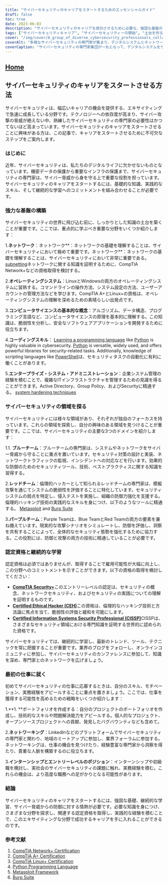 ```yaml
---
title: "サイバーセキュリティのキャリアをスタートするためのエッセンシャルガイド"
draft: false
toc: true
date: 2023-06-03
description: "サイバーセキュリティのキャリアを成功させるために必要な、強固な基盤の構築からさまざまなドメインや認定資格の探求まで、必要なステップを学びます。"
tags: ["サイバーセキュリティキャリア", "サイバーセキュリティーの開始", "土台を作る", "ネットワーキングの基礎", "オペレーティングシステム", "コーディングスキル", "企業システム管理", "ブルーチーム", "赤組", "パープルチーム", "証明書", "継続学習", "初めてのサイバーセキュリティーの仕事", "ポートフォリオビルディング", "サイバーセキュリティーのためのネットワーキング", "サイバーセキュリティのインターンシップ", "CompTIA セキュリティ", "Certified Ethical Hacker CEH", "認定情報システムセキュリティプロフェッショナル CISSP", "サイバーセキュリティカンファレンス", "サイバーセキュリティーの動向", "じつけいけん", "サイバーセキュリティプロジェクト", "サイバーセキュリティミートアップ", "エントリーレベル・サイバーセキュリティ", "サイバー攻撃から身を守る", "サイバーセキュリティプロフェッショナル", "キャリア開発", "サイバーセキュリティスキル", "サイバーセキュリティ教育"]
cover: "/img/cover/A_group_of_diverse_cybersecurity_professionals_collaborating.png"
coverAlt: "多様なサイバーセキュリティの専門家が集まり、デジタルシステムとネットワークの安全確保に共同で取り組むグループです。"
coverCaption: "サイバーセキュリティの専門家集団が一丸となって、デジタルシステムをサイバー脅威から守る。"
---
```


## [Home](/cyber-security-career-playbook-start/)

## サイバーセキュリティのキャリアをスタートさせる方法

サイバーセキュリティは、幅広いキャリアの機会を提供する、エキサイティングで急速に成長している分野です。テクノロジーへの依存度が高まり、サイバー攻撃の脅威が絶えない中、熟練したサイバーセキュリティの専門家の必要性はかつてないほど高まっています。サイバーセキュリティのキャリアをスタートさせることに興味がある方は、この記事で、キャリアをスタートさせるために不可欠なステップをご案内します。

### はじめに

近年、サイバーセキュリティは、私たちのデジタルライフに欠かせないものとなっています。機密データの保護から重要なインフラの保護まで、サイバーセキュリティの専門家は、サイバー脅威から身を守る上で重要な役割を担っています。サイバーセキュリティのキャリアをスタートするには、基礎的な知識、実践的なスキル、そして継続的な学習へのコミットメントを組み合わせることが必要です。

### 強力な基盤の構築

サイバーセキュリティの世界に飛び込む前に、しっかりとした知識の土台を築くことが重要です。ここでは、重点的に学ぶべき重要な分野をいくつか紹介します：

1.**ネットワーク**：ネットワーク**：ネットワークの基礎を理解することは、サイバーセキュリティにおいて極めて重要です。ネットワーク**：ネットワークの基礎を理解することは、サイバーセキュリティにおいて非常に重要である。 [subnetting](https://simeononsecurity.com/articles/how-to-perform-network-segmentation-for-improved-security/)ネットワークに関する知識を証明するために、CompTIA Network+などの資格取得を検討する。

2.**オペレーティングシステム**：LinuxとWindowsの両方のオペレーティングシステムに習熟する。コマンドラインの操作方法、システム設定の方法、ユーザーアカウントの管理方法などを学びます。CompTIA A+とLinux+の資格は、オペレーティングシステムの理解を深めるための素晴らしい出発点です。

3.**コンピュータサイエンスの基本的な概念**：アルゴリズム、データ構造、プログラミング言語など、コンピュータサイエンスの原理を基本的に理解する。この知識は、脆弱性を分析し、安全なソフトウェアアプリケーションを開発するために役立ちます。

4.**コーディングスキル**： [Learning a programming language](https://simeononsecurity.com/articles/should-i-learn-programming-for-cybersecurity-or-information-technology/) like [Python](https://simeononsecurity.com/articles/secure-coding-standards-for-python/) is highly valuable in cybersecurity. [Python](https://simeononsecurity.com/articles/secure-coding-standards-for-python/) is versatile, widely used, and offers powerful libraries for security-related tasks. Additionally, knowledge of scripting languages like [PowerShell](https://simeononsecurity.com/articles/learning-powershell-scripting-for-beginners/)は、セキュリティタスクの自動化に有利に働くことがあります。

5.**エンタープライズ・システム・アドミニストレーション**：企業システム管理の経験を積むことで、複雑なITインフラストラクチャを管理するための見識を得ることができます。Active Directory、Group Policy、およびSecurityに精通する。 [system hardening techniques](https://simeononsecurity.com/github/windows-optimize-harden-debloat/)

### サイバーセキュリティの領域を探る

サイバーセキュリティには様々な領域があり、それぞれが独自のフォーカスを持っています。これらの領域を探索し、自分の興味のある領域を見つけることが重要です。ここでは、サイバーセキュリティの主要な3つのドメインを紹介します：

1.1. **ブルーチーム**：ブルーチームの専門家は、システムやネットワークをサイバー脅威から守ることに重点を置いています。セキュリティ対策の設計と実装、ネットワークトラフィックの監視、インシデントへの対応などを行います。効果的な防御のためのセキュリティツール、技術、ベストプラクティスに関する知識を習得する。

2.**レッドチーム**：倫理的ハッカーとして知られるレッドチームの専門家は、模擬攻撃を通じてシステムの脆弱性を評価することに特化しています。セキュリティシステムの弱点を特定し、侵入テストを実施し、組織の防御力強化を支援する。倫理的ハッキング技術の実践的なスキルを身につけ、以下のようなツールに精通する。 [Metasploit](https://simeononsecurity.com/articles/what-is-metasploit/) and [Burp Suite](https://simeononsecurity.com/articles/the-role-of-penetration-testing-in-cybersecurity/)

3.**パープルチーム**：Purple Teamは、Blue TeamとRed Teamの両方の要素を兼ね備えています。現実的な攻撃シナリオをシミュレートし、防御を評価し、洞察を共有することによって、全体的なセキュリティ態勢を強化するために協力する。この役割には、防御と攻撃の両方の技術に精通していることが必要です。

### 認定資格と継続的な学習

認定資格は必須ではありませんが、取得することで雇用可能性が大幅に向上し、この分野へのコミットメントを示すことができます。以下の資格の取得を検討してください：

- [**CompTIA Security+**](https://simeononsecurity.com/articles/comptias-security-plus-sy0-601-what-do-you-need-to-know/)このエントリーレベルの認定は、セキュリティの概念、ネットワークセキュリティ、およびセキュリティの実践についての理解を証明するものです。
- [**Certified Ethical Hacker (CEH)**](https://simeononsecurity.com/articles/preparing-for-the-ceh-certified-ethical-hacker-certification-exam/)この資格は、倫理的なハッキング技術と方法論に焦点を当て、脆弱性の評価と緩和を可能にします。
- [**Certified Information Systems Security Professional (CISSP)**](https://simeononsecurity.com/articles/a-guide-to-earning-the-isc2-cissp-certification/)CISSPは、さまざまなセキュリティ領域における専門知識を証明する世界的に認められた資格です。

サイバーセキュリティでは、継続的に学習し、最新のトレンド、ツール、テクニックを常に把握することが重要です。業界のブログをフォローし、オンラインコミュニティに参加し、サイバーセキュリティのカンファレンスに参加して、知識を深め、専門家とのネットワークを広げましょう。

### 最初の仕事に就く

初めてサイバーセキュリティの仕事に応募するときは、自分のスキル、モチベーション、実務経験をアピールすることに重点を置きましょう。ここでは、仕事を獲得する可能性を高めるための戦略をいくつか紹介します：

1.**1. **ポートフォリオを作成する：自分のプロジェクトのポートフォリオを作成し、技術的なスキルや問題解決能力をアピールする。個人的なプロジェクト、オープンソースプロジェクトへの貢献、発見したバグバウンティなども含めて。

2.**ネットワーキング**：LinkedInなどのプラットフォームでサイバーセキュリティの専門家と関わり、地域のミートアップに参加し、業界フォーラムに参加する。ネットワーキングは、仕事の機会を見つけたり、経験豊富な専門家から洞察を得たり、貴重な人脈を構築するのに役立ちます。

3.**インターンシップとエントリーレベルのポジション**：インターンシップや初級職を検討し、実社会のサイバーセキュリティの課題に触れ、実務経験を積む。これらの機会は、より高度な職務への足がかりとなる可能性があります。

### 結論

サイバーセキュリティのキャリアをスタートするには、強固な基礎、継続的な学習、サイバー脅威からの防御に対する情熱が必要です。必要な知識を身につけ、さまざまな分野を探求し、関連する認定資格を取得し、実践的な経験を積むことで、このエキサイティングな分野で成功するキャリアを手に入れることができるのです。

### 参考文献

1. [CompTIA Network+ Certification](https://www.comptia.org/certifications/network)
2. [CompTIA A+ Certification](https://www.comptia.org/certifications/a)
3. [CompTIA Linux+ Certification](https://www.comptia.org/certifications/linux)
4. [Python Programming Language](https://www.python.org/)
5. [Metasploit Framework](https://www.metasploit.com/)
6. [Burp Suite](https://portswigger.net/burp)

